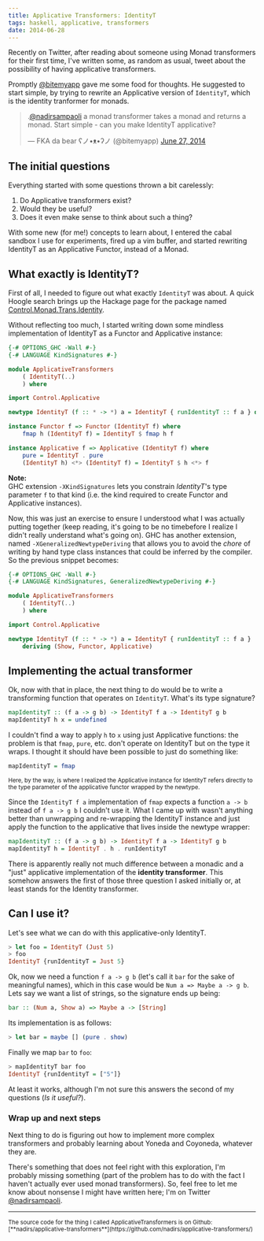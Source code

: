 ```yaml
---
title: Applicative Transformers: IdentityT
tags: haskell, applicative, transformers
date: 2014-06-28
---
```


Recently on Twitter, after reading about someone using Monad transformers for their first time, I've written some, as random as usual, tweet about the possibility of having applicative transformers.

Promptly [\@bitemyapp](http://twitter.com/bitemyapp) gave me some food for thoughts. He suggested to start simple, by trying to rewrite an Applicative version of `IdentityT`, which is the identity tranformer for monads.

<blockquote class="twitter-tweet" lang="en"><p>.<a href="https://twitter.com/nadirsampaoli">@nadirsampaoli</a> a monad transformer takes a monad and returns a monad. Start simple - can you make IdentityT applicative?</p>&mdash; FKA da bear ʕノ•ᴥ•ʔノ (@bitemyapp) <a href="https://twitter.com/bitemyapp/statuses/482643698727915520">June 27, 2014</a></blockquote>
<script async src="https://platform.twitter.com/widgets.js" charset="utf-8"></script>

## The initial questions

Everything started with some questions thrown a bit carelessly:

 1) Do Applicative transformers exist?
 2) Would they be useful?
 3) Does it even make sense to think about such a thing?

With some new (for me!) concepts to learn about, I entered the cabal sandbox I use for experiments, fired up a vim buffer, and started rewriting IdentityT as an Applicative Functor, instead of a Monad.

## What exactly is IdentityT?
First of all, I needed to figure out what exactly `IdentityT` was about. A quick Hoogle search brings up the Hackage page for the package named [Control.Monad.Trans.Identity](http://hackage.haskell.org/package/transformers-0.4.1.0/docs/Control-Monad-Trans-Identity.html#t:IdentityT).

Without reflecting too much, I started writing down some mindless implementation of IdentityT as a Functor and Applicative instance:

```haskell
{-# OPTIONS_GHC -Wall #-}
{-# LANGUAGE KindSignatures #-}

module ApplicativeTransformers
    ( IdentityT(..)
    ) where

import Control.Applicative

newtype IdentityT (f :: * -> *) a = IdentityT { runIdentityT :: f a } deriving (Show)

instance Functor f => Functor (IdentityT f) where
    fmap h (IdentityT f) = IdentityT $ fmap h f

instance Applicative f => Applicative (IdentityT f) where
    pure = IdentityT . pure
    (IdentityT h) <*> (IdentityT f) = IdentityT $ h <*> f
```

**Note:**  
GHC extension `-XKindSignatures` lets you constrain *IdentityT*'s type parameter `f` to that kind (i.e. the kind required to create Functor and Applicative instances).

Now, this was just an exercise to ensure I understood what I was actually putting together (keep reading, it's going to be no timebefore I realize I didn't really understand what's going on). GHC has another extension, named `-XGeneralizedNewtypeDeriving` that allows you to avoid the *chore* of writing by hand type class instances that could be inferred by the compiler. So the previous snippet becomes:

```haskell
{-# OPTIONS_GHC -Wall #-}
{-# LANGUAGE KindSignatures, GeneralizedNewtypeDeriving #-}

module ApplicativeTransformers
    ( IdentityT(..)
    ) where

import Control.Applicative

newtype IdentityT (f :: * -> *) a = IdentityT { runIdentityT :: f a }
    deriving (Show, Functor, Applicative)
```

## Implementing the actual transformer

Ok, now with that in place, the next thing to do would be to write a transforming function that operates on `IdentityT`. What's its type signature?

```haskell
mapIdentityT :: (f a -> g b) -> IdentityT f a -> IdentityT g b
mapIdentityT h x = undefined
```

I couldn't find a way to apply `h` to `x` using just Applicative functions: the problem is that `fmap`, `pure`, etc. don't operate on IdentityT but on the type it wraps. I thought it should have been possible to just do something like:

```haskell
mapIdentityT = fmap
```

<sub>
Here, by the way, is where I realized the Applicative instance for IdentityT refers directly to the type parameter of the applicative functor wrapped by the newtype.
</sub>

Since the `IdentityT f a` implementation of `fmap` expects a function `a -> b` instead of `f a -> g b` I couldn't use it. What I came up with wasn't anything better than unwrapping and re-wrapping the IdentityT instance and just apply the function to the applicative that lives inside the newtype wrapper:

```haskell
mapIdentityT :: (f a -> g b) -> IdentityT f a -> IdentityT g b
mapIdentityT h = IdentityT . h . runIdentityT
```

There is apparently really not much difference between a monadic and a "just" applicative implementation of the **identity transformer**. This somehow answers the first of those three question I asked initially or, at least stands for the Identity transformer.

## Can I use it?

Let's see what we can do with this applicative-only IdentityT.

```haskell
> let foo = IdentityT (Just 5)
> foo
IdentityT {runIdentityT = Just 5}
```

Ok, now we need a function `f a -> g b` (let's call it `bar` for the sake of meaningful names), which in this case would be `Num a => Maybe a -> g b`. Lets say we want a list of strings, so the signature ends up being:

```haskell
bar :: (Num a, Show a) => Maybe a -> [String]
```

Its implementation is as follows:

```haskell
> let bar = maybe [] (pure . show)
```

Finally we map `bar` to `foo`:

```haskell
> mapIdentityT bar foo
IdentityT {runIdentityT = ["5"]}
```

At least it works, although I'm not sure this answers the second of my questions (*Is it useful?*).

### Wrap up and next steps

Next thing to do is figuring out how to implement more complex transformers and probably learning about Yoneda and Coyoneda, whatever they are.

There's something that does not feel right with this exploration, I'm probably missing something (part of the problem has to do with the fact I haven't actually ever used monad transformers). So, feel free to let me know about nonsense I might have written here; I'm on Twitter [\@nadirsampaoli](https://twitter.com/nadirsampaoli).

---

<sub>
The source code for the thing I called ApplicativeTransformers is on Github: [**nadirs/applicative-transformers**](https://github.com/nadirs/applicative-transformers/)
</sub>
